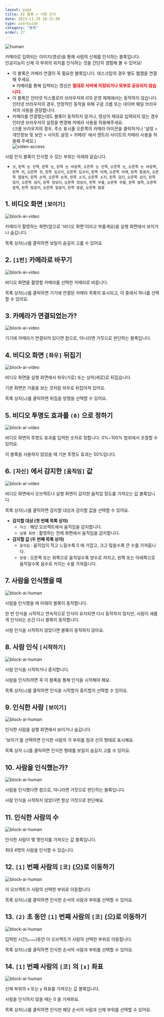 ```yaml
---
layout: page
title: AI 블록 > 사람 인식
date: 2023-11-29 18:15:00
type: userGuide
category: "블록"
order: 27
---
```


![human](images/card/human.png)

카메라로 입력되는 이미지(영상)을 통해 사람의 신체를 인식하는 블록입니다.  
인공지능이 신체 각 부위의 위치를 인식하는 것을 간단히 경험해 볼 수 있어요!
+ 이 블록은 카메라 연결이 꼭 필요한 블록입니다. 데스크탑의 경우 별도 웹캠을 연결해 주세요.  
※ 카메라를 통해 입력되는 영상은 <span style="color:red">**절대로 서버에 저장되거나 외부로 공유되지 않습니다.**</span>
+ 이 블록은 인터넷 익스플로러 브라우저와 iOS 운영 체제에서는 동작하지 않습니다.
인터넷 브라우저의 경우, 안정적인 동작을 위해 구글 크롬 또는 네이버 웨일 브라우저의 사용을 권장합니다.
+ 카메라를 연결했는데도 블록이 동작하지 않거나, 영상이 제대로 입력되지 않는 경우 인터넷 브라우저의 설정을 변경해 카메라 사용을 허용해주세요.  
(크롬 브라우저의 경우, 주소 표시줄 오른쪽의 카메라 아이콘을 클릭하거나 '설정 > 개인정보 및 보안 > 사이트 설정 > 카메라' 에서 엔트리 사이트의 카메라 사용을 허용해 주세요.)  
![video-access](images/window/video-access.png)  

사람 인식 블록이 인식할 수 있는 부위는 아래와 같습니다.
+ `코`, `왼쪽 눈 안쪽`, `왼쪽 눈`, `왼쪽 눈 바깥쪽`, `오른쪽 눈 안쪽`, `오른쪽 눈`, `오른쪽 눈 바깥쪽`, `왼쪽 귀`, `오른쪽 귀`, `왼쪽 입꼬리`, `오른쪽 입꼬리`, `왼쪽 어깨`, `오른쪽 어깨`, `왼쪽 팔꿈치`, `오른쪽 팔꿈치`, `왼쪽 손목`, `오른쪽 손목`, `왼쪽 소지`, `오른쪽 소지`, `왼쪽 검지`, `오른쪽 검지`, `왼쪽 엄지`, `오른쪽 엄지`, `왼쪽 엉덩이`, `오른쪽 엉덩이`, `왼쪽 무릎`, `오른쪽 무릎`, `왼쪽 발목`, `오른쪽 발목`, `왼쪽 발꿈치`, `오른쪽 발꿈치`, `왼쪽 발끝`, `오른쪽 발끝`



## 1. 비디오 화면 `[보이기]`

![block-ai-video](images/block-ai-video-01.png)

카메라가 촬영하는 화면(앞으로 '비디오 화면'이라고 부를게요)을 실행 화면에서 보이거나 숨깁니다.

목록 상자(<img src="images/icon/dropdown-ai.png" style="zoom:50%;" />)를 클릭하면 보일지 숨길지 고를 수 있어요.


## 2. `[1번]` 카메라로 바꾸기

![block-ai-video](images/block-ai-video-02.png)

비디오 화면을 촬영할 카메라를 선택한 카메라로 바꿉니다.

목록 상자(<img src="images/icon/dropdown-ai.png" style="zoom:50%;" />)를 클릭하면 기기에 연결된 카메라 목록이 표시되고, 이 중에서 하나를 선택할 수 있어요.



## 3. 카메라가 연결되었는가?

![block-ai-video](images/block-ai-video-03.png)

기기에 카메라가 연결되어 있다면 참으로, 아니라면 거짓으로 판단하는 블록입니다.



## 4. 비디오 화면 `[좌우]` 뒤집기

![block-ai-video](images/block-ai-video-04.png)

비디오 화면을 실행 화면에서 좌우(가로) 또는 상하(세로)로 뒤집습니다.

기본 화면은 거울을 보는 것처럼 좌우로 뒤집어져 있어요.

목록 상자(<img src="images/icon/dropdown-ai.png" style="zoom:50%;" />)를 클릭하면 뒤집을 방향을 선택할 수 있어요.



## 5. 비디오 투명도 효과를 `(0)` 으로 정하기

![block-ai-video](images/block-ai-video-05.png)

비디오 화면의 투명도 효과를 입력한 숫자로 정합니다. 0%~100% 범위에서 조절할 수 있어요.

이 블록을 사용하지 않았을 때 기본 투명도 효과는 50%입니다.



## 6. `[자신]` 에서 감지한 `[움직임]` 값

![block-ai-video](images/block-ai-video-06.png)

비디오 화면에서 오브젝트나 실행 화면이 감지한 움직임 정도를 가져오는 값 블록입니다.

목록 상자(<img src="images/icon/dropdown-ai.png" style="zoom:50%;" />)를 클릭하면 감지할 대상과 감지할 값을 선택할 수 있어요.
+ **감지할 대상 (첫 번째 목록 상자)**
  + `자신`  : 해당 오브젝트에서 움직임을 감지합니다.  
  + `실행 화면` : 촬영하는 전체 화면에서 움직임을 감지합니다.
+ **감지할 값 (두 번째 목록 상자)**
  + `움직임` : 움직임이 작고 느릴수록 0 에 가깝고, 크고 많을수록 큰 수를 가져옵니다.
  + `방향` : 오른쪽 또는 위쪽으로 움직일수록 양수로 커지고, 왼쪽 또는 아래쪽으로 움직일수록 음수로 커지는 수를 가져옵니다.



## 7. 사람을 인식했을 때

![block-ai-human](images/block-ai-human-01.png)

사람을 인식했을 때 아래의 블록이 동작합니다.

한 번 인식을 시작하고 연속적으로 인식이 유지되면 다시 동작하지 않지만, 사람이 새롭게 인식되는 순간 다시 블록이 동작합니다.

사람 인식을 시작하지 않았다면 블록이 동작하지 않아요.



## 8. 사람 인식 `[시작하기]`

![block-ai-human](images/block-ai-human-02.png)

사람 인식을 시작하거나 중지합니다.

사람을 인식하려면 꼭 이 블록을 통해 인식을 시작해야 해요.

목록 상자(<img src="images/icon/dropdown-ai.png" style="zoom:50%;" />)를 클릭하면 인식을 시작할지 중지할지 선택할 수 있어요.



## 9. 인식한 사람 `[보이기]`

![block-ai-human](images/block-ai-human-03.png)

인식한 사람을 실행 화면에서 보이거나 숨깁니다.

'보이기'를 선택하면 인식한 사람의 각 부위를 점과 선의 형태로 표시해요.

목록 상자 (<img src="images/icon/dropdown-ai.png" style="zoom:50%;" />)를 클릭하면 인식한 형태를 보일지 숨길지 고를 수 있어요.



## 10. 사람을 인식했는가?

![block-ai-human](images/block-ai-human-04.png)

사람을 인식했다면 참으로, 아니라면 거짓으로 판단하는 블록입니다.

사람 인식을 시작하지 않았다면 항상 거짓으로 판단해요.



## 11. 인식한 사람의 수

![block-ai-human](images/block-ai-human-05.png)

인식한 사람이 몇 명인지를 가져오는 값 블록입니다.

최대 4명의 사람을 인식할 수 있습니다.



## 12. `[1]` 번째 사람의 `[코]` (으)로 이동하기

![block-ai-human](images/block-ai-human-06.png)

이 오브젝트가 사람의 선택한 부위로 이동합니다.

목록 상자(<img src="images/icon/dropdown-ai.png" style="zoom:50%;" />)를 클릭하면 인식한 순서의 사람과 부위를 선택할 수 있어요.



## 13. `(2)` 초 동안 `[1]` 번째 사람의 `[코]` (으)로 이동하기

![block-ai-human](images/block-ai-human-07.png)

입력한 시간(<img src="images/icon/value.png" alt="value" style="zoom:50%;" />)동안 이 오브젝트가 사람의 선택한 부위로 이동합니다.

목록 상자(<img src="images/icon/dropdown-ai.png" style="zoom:50%;" />)를 클릭하면 인식한 순서의 사람과 부위를 선택할 수 있어요.



## 14. `[1]` 번째 사람의 `[코]` 의 `[x]` 좌표

![block-ai-human](images/block-ai-human-08.png)

신체 부위의 x 또는 y 좌표를 가져오는 값 블록입니다.

사람을 인식하지 않을 때는 0 을 가져와요.

목록 상자(<img src="images/icon/dropdown-ai.png" style="zoom:50%;" />)를 클릭하면 인식한 해당 순서의 사람과 신체 부위를 선택할 수 있어요.
